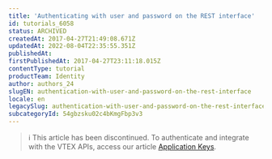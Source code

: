 ```yaml
---
title: 'Authenticating with user and password on the REST interface'
id: tutorials_6058
status: ARCHIVED
createdAt: 2017-04-27T21:49:08.671Z
updatedAt: 2022-08-04T22:35:55.351Z
publishedAt: 
firstPublishedAt: 2017-04-27T23:11:18.015Z
contentType: tutorial
productTeam: Identity
author: authors_24
slugEN: authentication-with-user-and-password-on-the-rest-interface
locale: en
legacySlug: authentication-with-user-and-password-on-the-rest-interface
subcategoryId: 54gbzsku02c4bKmgFbp3v3
---
```


>ℹ️ This article has been discontinued. To authenticate and integrate with the VTEX APIs, access our article [Application Keys](http://help.vtex.com/en/tutorial/application-keys).
